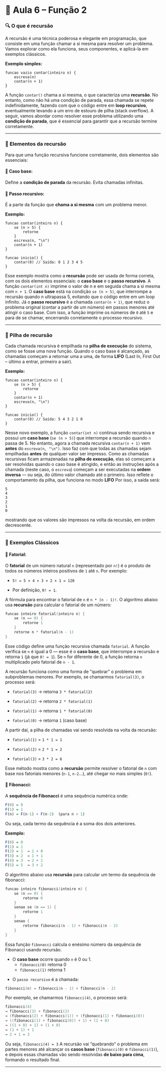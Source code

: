 # 📘 Aula 6 – Função 2

### 🔍 O que é recursão
A recursão é uma técnica poderosa e elegante em programação, que consiste em uma função chamar a si mesma para resolver um problema. Vamos explorar como ela funciona, seus componentes, e aplicá-la em exemplos clássicos.

**Exemplo simples:**

```portugol
funcao vazio contar(inteiro n) {
    escreva(n)
    contar(n + 1)
}
```


A função `contar()` chama a si mesma, o que caracteriza uma **recursão**. No entanto, como não há uma condição de parada, essa chamada se repete indefinidamente, fazendo com que o código entre em **loop recursivo**, eventualmente levando a um erro de estouro de pilha (stack overflow). A seguir, vamos abordar como resolver esse problema utilizando uma **condição de parada**, que é essencial para garantir que a recursão termine corretamente.

---

### 🔵 Elementos da recursão
Para que uma função recursiva funcione corretamente, dois elementos são essenciais:

#### 🔹 **Caso base:**
Define a **condição de parada** da recursão. Evita chamadas infinitas.

#### 🔹 **Passo recursivo:**
É a parte da função que **chama a si mesma** com um problema menor.

**Exemplo:**
```portugol
funcao contar(inteiro n) {
    se (n > 5) {
        retorne
    }
    escreva(n, "\n")
    contar(n + 1)
}

funcao inicio() {
    contar(0) // Saída: 0 1 2 3 4 5
}
```

Esse exemplo mostra como a **recursão** pode ser usada de forma correta, com os dois elementos essenciais: o **caso base** e o **passo recursivo**. A função `contar(int n)` imprime o valor de n e em seguida chama a si mesma com `n + 1`. O **caso base** está na condição `se (n > 5)`, que interrompe a recursão quando n ultrapassa 5, evitando que o código entre em um loop infinito. Já o **passo recursivo** é a chamada `contar(n + 1)`, que reduz o problema original (contar a partir de um número) em passos menores até atingir o caso base. Com isso, a função imprime os números de `0` até `5` e para de se chamar, encerrando corretamente o processo recursivo.

---

### 🔵 Pilha de recursão
Cada chamada recursiva é empilhada na **pilha de execução** do sistema, como se fosse uma nova função.
Quando o caso base é alcançado, as chamadas começam a retornar uma a uma, de forma **LIFO** (Last In, First Out – último a entrar, primeiro a sair).

**Exemplo:**
```portugol 
funcao contar(inteiro n) {
    se (n > 5) {
        retorne
    }
    contar(n + 1)
    escreva(n, "\n")
}

funcao inicio() {
    contar(0) // Saída: 5 4 3 2 1 0
}
```

Nesse novo exemplo, a função `contar(int n)` continua sendo recursiva e possui um **caso base** (`se (n > 5)`) que interrompe a recursão quando `n` passa de 5. No entanto, agora a chamada recursiva `contar(n + 1)` vem **antes** do `escreva(n, "\n")`. Isso faz com que todas as chamadas sejam empilhadas **antes** de qualquer valor ser impresso. Como as chamadas recursivas ficam armazenadas na **pilha de execução**, elas só começam a ser resolvidas quando o caso base é atingido, e então as instruções após a chamada (neste caso, o `escreva`) começam a ser executadas na **ordem inversa** — ou seja, do último valor chamado até o primeiro. Isso reflete o comportamento da pilha, que funciona no modo **LIFO**  Por isso, a saída será:
```
5
4
3
2
1
0
```
mostrando que os valores são impressos na volta da recursão, em ordem decrescente.

---

### 🔵 Exemplos Clássicos

#### 🔹 **Fatorial:**
O **fatorial** de um número natural `n` (representado por `n!`) é o produto de todos os números inteiros positivos de `1` até `n`. Por exemplo:

- `5! = 5 × 4 × 3 × 2 × 1 = 120`
* Por definição, `0! = 1`.

A fórmula para encontrar o fatorial de `n` é `n * (n - 1)!`. O algoritmo abaixo usa **recursão** para calcular o fatorial de um número:
```c
funcao inteiro fatorial(inteiro n) {
    se (n == 0) {
        retorne 1
    }
    retorne n * fatorial(n - 1)
}
```
Esse código define uma função recursiva chamada `fatorial`. A função verifica se `n` é igual a 0 — esse é o **caso base**, que interrompe a recursão e retorna `1` (já que `0! = 1`). Se `n` for diferente de 0, a função retorna `n` multiplicado pelo fatorial de `n - 1`.

A recursão funciona como uma forma de "quebrar" o problema em subproblemas menores. Por exemplo, se chamarmos `fatorial(3)`, o processo será:

- `fatorial(3)`
    → retorna `3 * fatorial(2)`

* `fatorial(2)`
    → retorna `2 * fatorial(1)`

- `fatorial(1)`
    → retorna `1 * fatorial(0)`

* `fatorial(0)`
    → retorna `1` (caso base)

A partir daí, a pilha de chamadas vai sendo resolvida na volta da recursão:

- `fatorial(1)` = `1 * 1 = 1`

* `fatorial(2)` = `2 * 1 = 2`

- `fatorial(3)` = `3 * 2 = 6`

Esse método mostra como a **recursão** permite resolver o fatorial de `n` com base nos fatoriais menores (`n-1`, `n-2`...), até chegar no mais simples (`0!`).


#### 🔹 **Fibonacci:**
A **sequência de Fibonacci** é uma sequência numérica onde:
```r
F(0) = 0  
F(1) = 1  
F(n) = F(n-1) + F(n-2)  (para n > 1)
```
Ou seja, cada termo da sequência é a soma dos dois anteriores.

**Exemplo:**
```r
F(0) = 0  
F(1) = 1  
F(2) = 1  → 1 + 0  
F(3) = 2  → 1 + 1  
F(4) = 3  → 2 + 1  
F(5) = 5  → 3 + 2  
```

O algoritmo abaixo usa **recursão** para calcular um termo da sequência de fibonacci:
```c
funcao inteiro fibonacci(inteiro n) {
    se (n == 0) {
        retorne 0
    }  
    senao se (n == 1) {
        retorne 1
    }
    senao {
        retorne fibonacci(n - 1) + fibonacci(n - 2)
    }
}
```
Essa função `fibonacci` calcula o enésimo número da sequência de Fibonacci usando recursão.

- O **caso base** ocorre quando `n` é 0 ou 1.
    - `fibonacci(0)` retorna 0
    - `fibonacci(1)` retorna 1

* O `passo recursivo` é a chamada:
```c
fibonacci(n) = fibonacci(n - 1) + fibonacci(n - 2)
```

Por exemplo, se chamarmos `fibonacci(4)`, o processo será:

```c
fibonacci(4)
→ fibonacci(3) + fibonacci(2)
→ (fibonacci(2) + fibonacci(1)) + (fibonacci(1) + fibonacci(0))
→ ((fibonacci(1) + fibonacci(0)) + 1) + (1 + 0)
→ ((1 + 0) + 1) + (1 + 0)
→ (1 + 1) + 1
→ 2 + 1 = 3
```

Ou seja, `fibonacci(4) = 3`
A recursão vai “quebrando” o problema em partes menores até alcançar os **casos base** (`fibonacci(0)` e `fibonacci(1)`), e depois essas chamadas vão sendo resolvidas **de baixo para cima**, formando o resultado final.

---